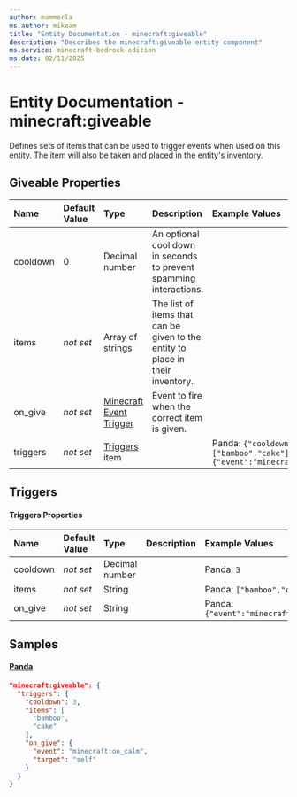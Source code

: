 ```yaml
---
author: mammerla
ms.author: mikeam
title: "Entity Documentation - minecraft:giveable"
description: "Describes the minecraft:giveable entity component"
ms.service: minecraft-bedrock-edition
ms.date: 02/11/2025 
---
```


# Entity Documentation - minecraft:giveable

Defines sets of items that can be used to trigger events when used on this entity. The item will also be taken and placed in the entity's inventory.


## Giveable Properties

|Name       |Default Value |Type |Description |Example Values |
|:----------|:-------------|:----|:-----------|:------------- |
| cooldown | 0 | Decimal number | An optional cool down in seconds to prevent spamming interactions. |  | 
| items | *not set* | Array of strings | The list of items that can be given to the entity to place in their inventory. |  | 
| on_give | *not set* | [Minecraft Event Trigger](../Definitions/NestedTables/triggers.md) | Event to fire when the correct item is given. |  | 
| triggers | *not set* | [Triggers](#triggers) item |  | Panda: `{"cooldown":3,"items":["bamboo","cake"],"on_give":{"event":"minecraft:on_calm","target":"self"}}` | 

## Triggers

#### Triggers Properties

|Name       |Default Value |Type |Description |Example Values |
|:----------|:-------------|:----|:-----------|:------------- |
| cooldown | *not set* | Decimal number |  | Panda: `3` | 
| items | *not set* | String |  | Panda: `["bamboo","cake"]` | 
| on_give | *not set* | String |  | Panda: `{"event":"minecraft:on_calm","target":"self"}` | 

## Samples

#### [Panda](https://github.com/Mojang/bedrock-samples/tree/preview/behavior_pack/entities/panda.json)


```json
"minecraft:giveable": {
  "triggers": {
    "cooldown": 3,
    "items": [
      "bamboo",
      "cake"
    ],
    "on_give": {
      "event": "minecraft:on_calm",
      "target": "self"
    }
  }
}
```

